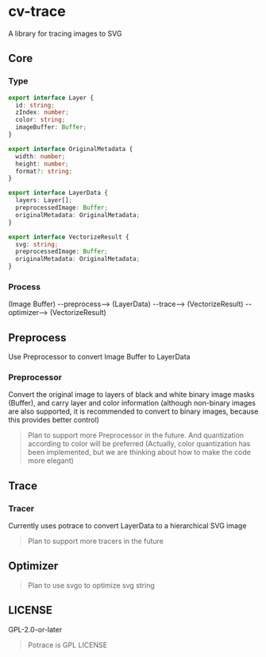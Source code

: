 # cv-trace

A library for tracing images to SVG

## Core

### Type

```ts
export interface Layer {
  id: string;
  zIndex: number;
  color: string;
  imageBuffer: Buffer;
}

export interface OriginalMetadata {
  width: number;
  height: number;
  format?: string;
}

export interface LayerData {
  layers: Layer[];
  preprocessedImage: Buffer;
  originalMetadata: OriginalMetadata;
}

export interface VectorizeResult {
  svg: string;
  preprocessedImage: Buffer;
  originalMetadata: OriginalMetadata;
}
```

### Process

(Image Buffer) --preprocess--> (LayerData) --trace--> (VectorizeResult) --optimizer--> (VectorizeResult)

## Preprocess

Use Preprocessor to convert Image Buffer to LayerData

### Preprocessor

Convert the original image to layers of black and white binary image masks (Buffer), and carry layer and color information (although non-binary images are also supported, it is recommended to convert to binary images, because this provides better control)

> Plan to support more Preprocessor in the future. And quantization according to color will be preferred (Actually, color quantization has been implemented, but we are thinking about how to make the code more elegant)

## Trace

### Tracer

Currently uses potrace to convert LayerData to a hierarchical SVG image

> Plan to support more tracers in the future

## Optimizer

> Plan to use svgo to optimize svg string

## LICENSE

GPL-2.0-or-later

> Potrace is GPL LICENSE

